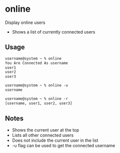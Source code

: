 # online

Display online users

- Shows a list of currently connected users

## Usage

```txt
username@system ~ % online
You Are Connected As username
user1
user2
user3
```

```txt
username@system ~ % online -u
username
```

```txt
username@system ~ % online -r
[username, user1, user2, user3]
```

## Notes

- Shows the current user at the top
- Lists all other connected users
- Does not include the current user in the list
- -u flag can be used to get the connected username
